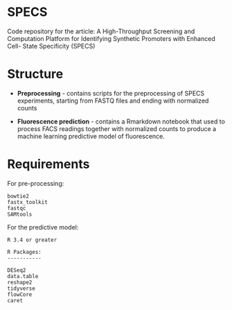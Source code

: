 # SPECS
Code repository for the article: A High-Throughput Screening and Computation Platform for Identifying Synthetic Promoters with Enhanced Cell- State Specificity (SPECS)

# Structure
- **Preprocessing** - contains scripts for the preprocessing of SPECS experiments, starting from FASTQ files and ending with normalized counts

- **Fluorescence prediction** - contains a Rmarkdown notebook that used to process FACS readings together with normalized counts to produce a machine learning predictive model of fluorescence.

# Requirements

For pre-processing:
```
bowtie2
fastx_toolkit
fastqc
SAMtools
```

For the predictive model:

```
R 3.4 or greater

R Packages:
-----------

DESeq2
data.table
reshape2
tidyverse
flowCore
caret
```
